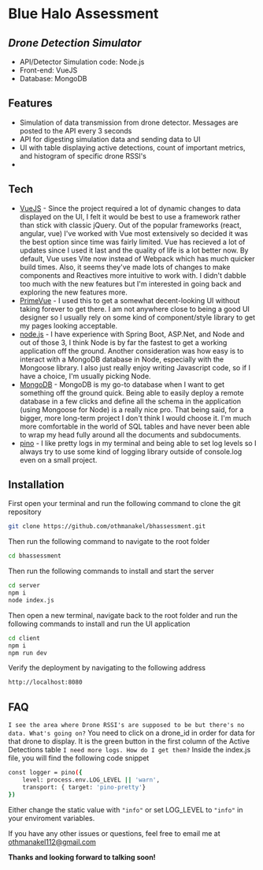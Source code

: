 # Blue Halo Assessment
## _Drone Detection Simulator_

- API/Detector Simulation code: Node.js
- Front-end: VueJS 
- Database: MongoDB

## Features

- Simulation of data transmission from drone detector. Messages are posted to the API every 3 seconds
- API for digesting simulation data and sending data to UI
- UI with table displaying active detections, count of important metrics, and histogram of specific drone RSSI's
- 
## Tech


- [VueJS] - Since the project required a lot of dynamic changes to data displayed on the UI, I felt it would be best to use a framework rather than stick with classic jQuery. Out of the popular frameworks (react, angular, vue) I've worked with Vue most extensively so decided it was the best option since time was fairly limited. Vue has recieved a lot of updates since I used it last and the quality of life is a lot better now. By default, Vue uses Vite now instead of Webpack which has much quicker build times. Also, it seems they've made lots of changes to make components and Reactives more intuitive to work with. I didn't dabble too much with the new features but I'm interested in going back and exploring the new features more.   
- [PrimeVue] - I used this to get a somewhat decent-looking UI without taking forever to get there. I am not anywhere close to being a good UI designer so I usually rely on some kind of component/style library to get my pages looking acceptable.  
- [node.js] - I have experience with Spring Boot, ASP.Net, and Node and out of those 3, I think Node is by far the fastest to get a working application off the ground. Another consideration was how easy is to interact with a MongoDB database in Node, especially with the Mongoose library. I also just really enjoy writing Javascript code, so if I have a choice, I'm usually picking Node.
- [MongoDB] - MongoDB is my go-to database when I want to get something off the ground quick. Being able to easily deploy a remote database in a few clicks and define all the schema in the application (using Mongoose for Node) is a really nice pro. That being said, for a bigger, more long-term project I don't think I would choose it. I'm much more comfortable in the world of SQL tables and have never been able to wrap my head fully around all the documents and subdocuments. 
- [pino] - I like pretty logs in my terminal and being able to set log levels so I always try to use some kind of logging library outside of console.log even on a small project. 

## Installation

First open your terminal and run the following command to clone the git repository
```sh
git clone https://github.com/othmanakel/bhassessment.git
```
Then run the following command to navigate to the root folder
```sh
cd bhassessment
```
Then run the following commands to install and start the server
```sh
cd server
npm i
node index.js
```

Then open a new terminal, navigate back to the root folder and run the following commands to install and run the UI application 

```sh
cd client
npm i
npm run dev
```

Verify the deployment by navigating to the following address

```sh
http://localhost:8080
```

 ## FAQ
```I see the area where Drone RSSI's are supposed to be but there's no data. What's going on?```
You need to click on a drone_id in order for data for that drone to display. It is the green button in the first column of the Active Detections table
```I need more logs. How do I get them?```
Inside the index.js file, you will find the following code snippet
```sh 
const logger = pino({ 
    level: process.env.LOG_LEVEL || 'warn', 
    transport: { target: 'pino-pretty'}
}) 
```
Either change the static value with `"info"` or set LOG_LEVEL to `"info"` in your enviroment variables. 

If you have any other issues or questions, feel free to email me at othmanakel112@gmail.com


**Thanks and looking forward to talking soon!**

[node.js]: <http://nodejs.org>
[PrimeVue]: <https://primevue.org>
[MongoDB]: <https://www.mongodb.com/>
[pino]: <https://github.com/pinojs/pino>
[VueJS]:<https://vuejs.org/>
   
  
